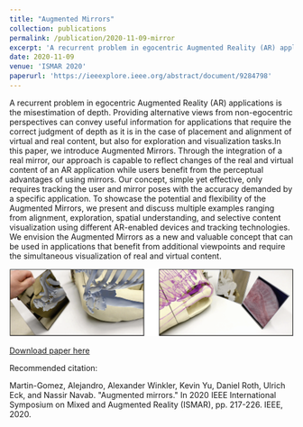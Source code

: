 ```yaml
---
title: "Augmented Mirrors"
collection: publications
permalink: /publication/2020-11-09-mirror
excerpt: 'A recurrent problem in egocentric Augmented Reality (AR) applications is the misestimation of depth. Providing alternative views from non-egocentric perspectives can convey useful information for applications that require the correct judgment of depth as it is in the case of placement and alignment of virtual and real content, but also for exploration and visualization tasks.In this paper, we introduce Augmented Mirrors. Through the integration of a real mirror, our approach is capable to reflect changes of the real and virtual content of an AR application while users benefit from the perceptual advantages of using mirrors. Our concept, simple yet effective, only requires tracking the user and mirror…'
date: 2020-11-09
venue: 'ISMAR 2020'
paperurl: 'https://ieeexplore.ieee.org/abstract/document/9284798'
---
```

A recurrent problem in egocentric Augmented Reality (AR) applications is the misestimation of depth. Providing alternative views from non-egocentric perspectives can convey useful information for applications that require the correct judgment of depth as it is in the case of placement and alignment of virtual and real content, but also for exploration and visualization tasks.In this paper, we introduce Augmented Mirrors. Through the integration of a real mirror, our approach is capable to reflect changes of the real and virtual content of an AR application while users benefit from the perceptual advantages of using mirrors. Our concept, simple yet effective, only requires tracking the user and mirror poses with the accuracy demanded by a specific application. To showcase the potential and flexibility of the Augmented Mirrors, we present and discuss multiple examples ranging from alignment, exploration, spatial understanding, and selective content visualization using different AR-enabled devices and tracking technologies. We envision the Augmented Mirrors as a new and valuable concept that can be used in applications that benefit from additional viewpoints and require the simultaneous visualization of real and virtual content.

![Teaser](/images/mirrorTeaser.png)

[Download paper here](https://ieeexplore.ieee.org/stamp/stamp.jsp?arnumber=9284798)


Recommended citation: 

Martin-Gomez, Alejandro, Alexander Winkler, Kevin Yu, Daniel Roth, Ulrich Eck, and Nassir Navab. "Augmented mirrors." In 2020 IEEE International Symposium on Mixed and Augmented Reality (ISMAR), pp. 217-226. IEEE, 2020.